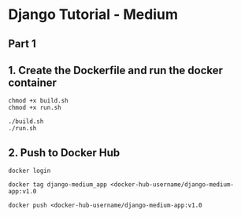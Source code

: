 # Django Tutorial - Medium

## Part 1

## 1. Create the Dockerfile and run the docker container
```
chmod +x build.sh
chmod +x run.sh

./build.sh
./run.sh
```

## 2. Push to Docker Hub
```
docker login

docker tag django-medium_app <docker-hub-username/django-medium-app:v1.0

docker push <docker-hub-username/django-medium-app:v1.0
```
